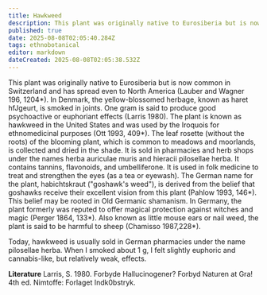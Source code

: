 ```yaml
---
title: Hawkweed
description: This plant was originally native to Eurosiberia but is now common in Switzerland and has spread even to North America (Lauber and Wagner 196, 1204).
published: true
date: 2025-08-08T02:05:40.284Z
tags: ethnobotanical
editor: markdown
dateCreated: 2025-08-08T02:05:38.532Z
---
```


This plant was originally native to Eurosiberia but is now common in Switzerland and has spread even to North America (Lauber and Wagner 196, 1204*). In Denmark, the yellow-blossomed herbage, known as haret hfJgeurt, is smoked in joints. One gram is said to produce good psychoactive or euphoriant effects (Larris 1980). The plant is known as hawkweed in the United States and was used by the Iroquois for ethnomedicinal purposes (Ott 1993, 409*). The leaf rosette (without the roots) of the blooming plant, which is common to meadows and moorlands, is collected and dried in the shade. It is sold in pharmacies and herb shops under the names herba auriculae muris and hieracii pilosellae herba. It contains tannins, flavonoids, and umbelliferone. It is used in folk medicine to treat and strengthen the eyes (as a tea or eyewash). The German name for the plant, habichtskraut ("goshawk's weed"), is derived from the belief that goshawks receive their excellent vision from this plant (Pahlow 1993, 146*). This belief may be rooted in Old Germanic shamanism. In Germany, the plant formerly was reputed to offer magical protection against witches and magic (Perger 1864, 133*). Also known as little mouse ears or nail weed, the plant is said to be harmful to sheep (Chamisso 1987,228*).

Today, hawkweed is usually sold in German pharmacies under the name pilosellae herba. When I smoked about 1 g, I felt slightly euphoric and cannabis-like, but relatively weak, effects.

**Literature**
Larris, S. 1980. Forbyde Hallucinogener? Forbyd Naturen at Gra! 4th ed. Nimtoffe: Forlaget Indk0bstryk.